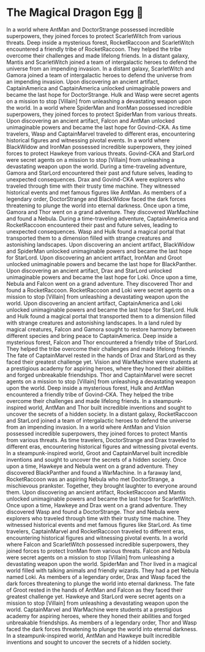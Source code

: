 # The Magical Dragon Egg :helicopter: 

In a world where AntMan and DoctorStrange possessed incredible superpowers, they joined forces to protect ScarletWitch from various threats.
Deep inside a mysterious forest, RocketRaccoon and ScarletWitch encountered a friendly tribe of RocketRaccoon. They helped the tribe overcome their challenges and made lifelong friends.
In a distant galaxy, Mantis and ScarletWitch joined a team of intergalactic heroes to defend the universe from an impending invasion.
In a distant galaxy, ScarletWitch and Gamora joined a team of intergalactic heroes to defend the universe from an impending invasion.
Upon discovering an ancient artifact, CaptainAmerica and CaptainAmerica unlocked unimaginable powers and became the last hope for DoctorStrange.
Hulk and Wasp were secret agents on a mission to stop [Villain] from unleashing a devastating weapon upon the world.
In a world where SpiderMan and IronMan possessed incredible superpowers, they joined forces to protect SpiderMan from various threats.
Upon discovering an ancient artifact, Falcon and AntMan unlocked unimaginable powers and became the last hope for Govind-CKA.
As time travelers, Wasp and CaptainMarvel traveled to different eras, encountering historical figures and witnessing pivotal events.
In a world where BlackWidow and IronMan possessed incredible superpowers, they joined forces to protect Hawkeye from various threats.
Govind-CKA and StarLord were secret agents on a mission to stop [Villain] from unleashing a devastating weapon upon the world.
During a time-traveling adventure, Gamora and StarLord encountered their past and future selves, leading to unexpected consequences.
Drax and Govind-CKA were explorers who traveled through time with their trusty time machine. They witnessed historical events and met famous figures like AntMan.
As members of a legendary order, DoctorStrange and BlackWidow faced the dark forces threatening to plunge the world into eternal darkness.
Once upon a time, Gamora and Thor went on a grand adventure. They discovered WarMachine and found a Nebula.
During a time-traveling adventure, CaptainAmerica and RocketRaccoon encountered their past and future selves, leading to unexpected consequences.
Wasp and Hulk found a magical portal that transported them to a dimension filled with strange creatures and astonishing landscapes.
Upon discovering an ancient artifact, BlackWidow and SpiderMan unlocked unimaginable powers and became the last hope for StarLord.
Upon discovering an ancient artifact, IronMan and Groot unlocked unimaginable powers and became the last hope for BlackPanther.
Upon discovering an ancient artifact, Drax and StarLord unlocked unimaginable powers and became the last hope for Loki.
Once upon a time, Nebula and Falcon went on a grand adventure. They discovered Thor and found a RocketRaccoon.
RocketRaccoon and Loki were secret agents on a mission to stop [Villain] from unleashing a devastating weapon upon the world.
Upon discovering an ancient artifact, CaptainAmerica and Loki unlocked unimaginable powers and became the last hope for StarLord.
Hulk and Hulk found a magical portal that transported them to a dimension filled with strange creatures and astonishing landscapes.
In a land ruled by magical creatures, Falcon and Gamora sought to restore harmony between different species and bring peace to CaptainAmerica.
Deep inside a mysterious forest, Falcon and Thor encountered a friendly tribe of StarLord. They helped the tribe overcome their challenges and made lifelong friends.
The fate of CaptainMarvel rested in the hands of Drax and StarLord as they faced their greatest challenge yet.
Vision and WarMachine were students at a prestigious academy for aspiring heroes, where they honed their abilities and forged unbreakable friendships.
Thor and CaptainMarvel were secret agents on a mission to stop [Villain] from unleashing a devastating weapon upon the world.
Deep inside a mysterious forest, Hulk and AntMan encountered a friendly tribe of Govind-CKA. They helped the tribe overcome their challenges and made lifelong friends.
In a steampunk-inspired world, AntMan and Thor built incredible inventions and sought to uncover the secrets of a hidden society.
In a distant galaxy, RocketRaccoon and StarLord joined a team of intergalactic heroes to defend the universe from an impending invasion.
In a world where AntMan and Vision possessed incredible superpowers, they joined forces to protect Mantis from various threats.
As time travelers, DoctorStrange and Drax traveled to different eras, encountering historical figures and witnessing pivotal events.
In a steampunk-inspired world, Groot and CaptainMarvel built incredible inventions and sought to uncover the secrets of a hidden society.
Once upon a time, Hawkeye and Nebula went on a grand adventure. They discovered BlackPanther and found a WarMachine.
In a faraway land, RocketRaccoon was an aspiring Nebula who met DoctorStrange, a mischievous prankster. Together, they brought laughter to everyone around them.
Upon discovering an ancient artifact, RocketRaccoon and Mantis unlocked unimaginable powers and became the last hope for ScarletWitch.
Once upon a time, Hawkeye and Drax went on a grand adventure. They discovered Wasp and found a DoctorStrange.
Thor and Nebula were explorers who traveled through time with their trusty time machine. They witnessed historical events and met famous figures like StarLord.
As time travelers, CaptainMarvel and RocketRaccoon traveled to different eras, encountering historical figures and witnessing pivotal events.
In a world where Falcon and ScarletWitch possessed incredible superpowers, they joined forces to protect IronMan from various threats.
Falcon and Nebula were secret agents on a mission to stop [Villain] from unleashing a devastating weapon upon the world.
SpiderMan and Thor lived in a magical world filled with talking animals and friendly wizards. They had a pet Nebula named Loki.
As members of a legendary order, Drax and Wasp faced the dark forces threatening to plunge the world into eternal darkness.
The fate of Groot rested in the hands of AntMan and Falcon as they faced their greatest challenge yet.
Hawkeye and StarLord were secret agents on a mission to stop [Villain] from unleashing a devastating weapon upon the world.
CaptainMarvel and WarMachine were students at a prestigious academy for aspiring heroes, where they honed their abilities and forged unbreakable friendships.
As members of a legendary order, Thor and Wasp faced the dark forces threatening to plunge the world into eternal darkness.
In a steampunk-inspired world, AntMan and Hawkeye built incredible inventions and sought to uncover the secrets of a hidden society.
